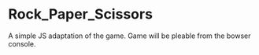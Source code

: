 # Rock_Paper_Scissors
A simple JS adaptation of the game.
Game will be pleable from the bowser console.